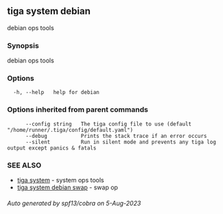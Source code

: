 ## tiga system debian

debian ops tools

### Synopsis

debian ops tools

### Options

```
  -h, --help   help for debian
```

### Options inherited from parent commands

```
      --config string   The tiga config file to use (default "/home/runner/.tiga/config/default.yaml")
      --debug           Prints the stack trace if an error occurs
      --silent          Run in silent mode and prevents any tiga log output except panics & fatals
```

### SEE ALSO

* [tiga system](tiga_system.md)	 - system ops tools
* [tiga system debian swap](tiga_system_debian_swap.md)	 - swap op

###### Auto generated by spf13/cobra on 5-Aug-2023
